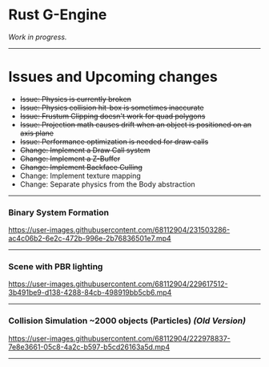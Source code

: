 # Rust G-Engine
*Work in progress.*
___
# Issues and Upcoming changes 
* ~~Issue: Physics is currently broken~~
* ~~Issue: Physics collision hit-box is sometimes inaccurate~~
* ~~Issue: Frustum Clipping doesn't work for quad polygons~~
* ~~Issue: Projection math causes drift when an object is positioned on an axis plane~~
* ~~Issue: Performance optimization is needed for draw calls~~
* ~~Change: Implement a Draw Call system~~
* ~~Change: Implement a Z-Buffer~~
* ~~Change: Implement Backface Culling~~
* Change: Implement texture mapping
* Change: Separate physics from the Body abstraction 


___
### Binary System Formation
https://user-images.githubusercontent.com/68112904/231503286-ac4c06b2-6e2c-472b-996e-2b76836501e7.mp4

___
### Scene with PBR lighting
https://user-images.githubusercontent.com/68112904/229617512-3b491be9-d138-4288-84cb-498919bb5cb6.mp4

___
### Collision Simulation ~2000 objects (Particles) *(Old Version)*
https://user-images.githubusercontent.com/68112904/222978837-7e8e3661-05c8-4a2c-b597-b5cd26163a5d.mp4

___
